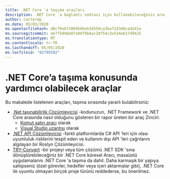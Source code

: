 ```yaml
---
title: .NET Core 'a taşıma araçları
description: .NET Core 'a bağlantı noktası için kullanabileceğiniz araçlardan bazıları hakkında bilgi edinin
author: cartermp
ms.date: 05/03/2020
ms.openlocfilehash: d0cf0abf206950beb34556ca3ba7243d8cad241e
ms.sourcegitcommit: de7f589de07a9979b6ac28f54c3e534a617d9425
ms.translationtype: MT
ms.contentlocale: tr-TR
ms.lasthandoff: 05/05/2020
ms.locfileid: "82795592"
---
```

# <a name="tools-to-help-with-porting-to-net-core"></a>.NET Core’a taşıma konusunda yardımcı olabilecek araçlar

Bu makalede listelenen araçları, taşıma sırasında yararlı bulabilirsiniz:

- [.Net taşınabilirlik Çözümleyicisi](../../standard/analyzers/portability-analyzer.md) -kodunuzun, .NET Framework ve .NET Core arasında nasıl olduğunu gösteren bir rapor üreten bir araç Zinciri:
  - [Komut satırı aracı](https://github.com/Microsoft/dotnet-apiport/releases) olarak
  - [Visual Studio uzantısı](https://marketplace.visualstudio.com/items?itemName=ConnieYau.NETPortabilityAnalyzer) olarak
- [.NET API Çözümleyicisi](../../standard/analyzers/api-analyzer.md) -farklı platformlarda C# API 'leri için olası uyumluluk risklerini tespit eden ve kullanım dışı API 'leri çağrılarını algılayan bir Roslyn Çözümleyicisi.
- [TRY-Convert](https://www.nuget.org/packages/try-convert/) -bir projeyi veya tüm çözümü .NET SDK 'sına dönüştürebileceğiniz bir .NET Core küresel Aracı, masaüstü uygulamalarını .NET Core 'a taşıma da dahil. Daha karmaşık bir yapıya sahipseniz (özel görevler, hedefler veya içeri aktarmalar gibi), .NET Core ile uyumlu olmayan birçok proje türünü reddederse, bu önerilmez.
